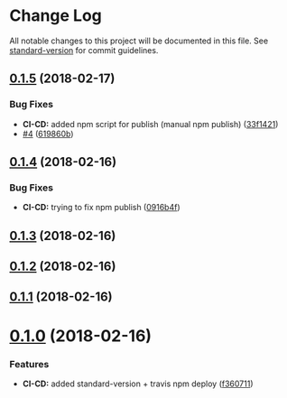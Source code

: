# Change Log

All notable changes to this project will be documented in this file. See [standard-version](https://github.com/conventional-changelog/standard-version) for commit guidelines.

<a name="0.1.5"></a>
## [0.1.5](https://github.com/srfrnk/re-tree/compare/v0.1.4...v0.1.5) (2018-02-17)


### Bug Fixes

* **CI-CD:** added npm script for publish (manual npm publish) ([33f1421](https://github.com/srfrnk/re-tree/commit/33f1421))
* [#4](https://github.com/srfrnk/re-tree/issues/4) ([619860b](https://github.com/srfrnk/re-tree/commit/619860b))



<a name="0.1.4"></a>
## [0.1.4](https://github.com/srfrnk/re-tree/compare/v0.1.3...v0.1.4) (2018-02-16)


### Bug Fixes

* **CI-CD:** trying to fix npm publish ([0916b4f](https://github.com/srfrnk/re-tree/commit/0916b4f))



<a name="0.1.3"></a>
## [0.1.3](https://github.com/srfrnk/re-tree/compare/v0.1.2...v0.1.3) (2018-02-16)



<a name="0.1.2"></a>
## [0.1.2](https://github.com/srfrnk/re-tree/compare/v0.1.1...v0.1.2) (2018-02-16)



<a name="0.1.1"></a>
## [0.1.1](https://github.com/srfrnk/re-tree/compare/v0.1.0...v0.1.1) (2018-02-16)



<a name="0.1.0"></a>
# [0.1.0](https://github.com/srfrnk/re-tree/compare/v0.0.2...v0.1.0) (2018-02-16)


### Features

* **CI-CD:** added standard-version + travis npm deploy ([f360711](https://github.com/srfrnk/re-tree/commit/f360711))
